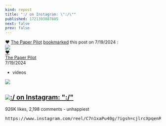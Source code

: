 ```yaml
---
kind: repost
title: ":/ on Instagram: \":/\""
published: 1721393887885
next: false
prev: false
---
```

<div class="post">
    <div class="action-description">
        <span class="action">❤️</span>
        <a class="p-name u-url h-card" href="/about">The Paper Pilot</a>
        <a class="u-url" href="/posts/1721393887885">bookmarked</a>
        <span>this post on <time class="dt-published" datetime="7/19/2024, 7:58:07 AM" title="7/19/2024, 7:58:07 AM">
            7/19/2024
        </time>:</span>
    </div>
    <div class="content-container">
        <div class="avatar p-author h-card">
            <a class="u-url " href="https://www.thepaperpilot.org/about/">
                <div class="photo">
                    <img class="u-photo" src="https://www.thepaperpilot.org/me.jpg" />
                    <div class="action">❤️</div>
                </div>
                <div class="p-name">The Paper Pilot</div>
            </a>
            <time class="dt-published" datetime="7/19/2024, 7:58:07 AM" title="7/19/2024, 7:58:07 AM">
                7/19/2024
            </time>
            <ul class="tags">
                <li>videos</li>
            </ul>
        </div>
        <div class="content e-content h-cite u-bookmark-of">
            <div class="img-container">
                <img src="/media/-1426872413.png" />
                <div class="description">
                    <a class="u-url" href="https://www.instagram.com/reel/C7n1xaPu40g/?igsh=cjlrcXpqenRlYWc1"><h2><img src="/media/-2097278349.png" />:/ on Instagram: ":/"</h2></a>
                    <div>926K likes, 2,198 comments - unhappiest</div>
                    <pre>https://www.instagram.com/reel/C7n1xaPu40g/?igsh=cjlrcXpqenRlYWc1</pre>
                </div>
            </div>
        </div>
    </div>
</div>
